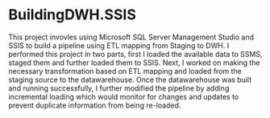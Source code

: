 # BuildingDWH.SSIS

This project invovles using Microsoft SQL Server Management Studio and SSIS to build a pipeline using ETL mapping from Staging to DWH. 
I performed this project in two parts, first I loaded the available data to SSMS, staged them and further loaded them to SSIS. 
Next, I worked on making the necessary transformation based on ETL mapping and loaded from the staging source to the datawarehouse. 
Once the datawarehouse was built and running successfully, I further modified the pipeline by adding incremental loading which would monitor for changes and updates to prevent duplicate information from being re-loaded. 


